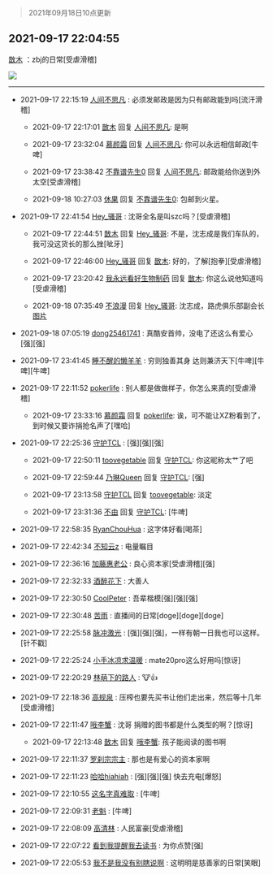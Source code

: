 > 2021年09月18日10点更新
<link rel="stylesheet" href="https://cdn.jsdelivr.net/gh/taotie6/sampleJSON@main/css/photo_show.css">
<meta name="referrer" content="no-referrer" />


 ## 2021-09-17 22:04:55 

 [㪚木](https://www.coolapk.com/feed/30063374?shareKey=NjE2Y2MzOTYxZTUyNjE0NGFkNjQ~) ：zbj的日常[受虐滑稽] 

<div class="album">
<img class="img-item" src="http://image.coolapk.com/feed/2021/0917/22/1081091_b981d696_7494_4684@795x2685.png" />
</div>

 ------- 

- 2021-09-17 22:15:19 [人间不思凡](uid=2080265) : 必须发邮政是因为只有邮政能到吗[流汗滑稽] 

    - 2021-09-17 22:17:01 [㪚木](uid=1081091) 回复 [人间不思凡](uid=2080265): 是啊 

    - 2021-09-17 23:32:04 [慕颜霜](uid=3801065) 回复 [人间不思凡](uid=2080265): 你可以永远相信邮政[牛啤] 

    - 2021-09-17 23:38:42 [不靠谱先生0](uid=1097635) 回复 [人间不思凡](uid=2080265): 邮政能给你送到外太空[受虐滑稽] 

    - 2021-09-18 10:27:03 [休果](uid=2891034) 回复 [不靠谱先生0](uid=1097635): 包邮到火星。 

- 2021-09-17 22:41:54 [Hey_骚哥](uid=3677651) : 沈哥全名是叫szc吗？[受虐滑稽] 

    - 2021-09-17 22:44:51 [㪚木](uid=1081091) 回复 [Hey_骚哥](uid=3677651): 不是，沈志成是我们车队的，我可没这货长的那么挫[呲牙] 

    - 2021-09-17 22:46:00 [Hey_骚哥](uid=3677651) 回复 [㪚木](uid=1081091): 好的，了解[抱拳][受虐滑稽] 

    - 2021-09-17 23:20:42 [我永远看好生物制药](uid=3331493) 回复 [㪚木](uid=1081091): 你这么说他知道吗[受虐滑稽] 

    - 2021-09-18 07:35:49 [不浪漫](uid=1293716) 回复 [Hey_骚哥](uid=3677651): 沈志成，路虎俱乐部副会长 [图片](http://image.coolapk.com/feed/2021/0918/07/1293716_f79de83e_1746_9211@1080x2400.jpeg)

- 2021-09-18 07:05:19 [dong25461741](uid=1268657) : 真酷安首帅，没电了还这么有爱心[强][强] 

- 2021-09-17 23:41:45 [睡不醒的懒羊羊](uid=4242505) : 穷则独善其身 达则兼济天下[牛啤][牛啤][牛啤] 

- 2021-09-17 22:11:52 [pokerlife](uid=575409) : 别人都是做做样子，你怎么来真的[受虐滑稽] 

    - 2021-09-17 23:33:16 [慕颜霜](uid=3801065) 回复 [pokerlife](uid=575409): 诶，可不能让XZ粉看到了，到时候又要诈捐抢名声了[嘿哈] 

- 2021-09-17 22:25:36 [守护TCL](uid=13196701) : [强][强][强] 

    - 2021-09-17 22:50:11 [toovegetable](uid=2180995) 回复 [守护TCL](uid=13196701): 你这昵称太艹了吧 

    - 2021-09-17 22:59:44 [乃琳Queen](uid=2370903) 回复 [守护TCL](uid=13196701): [强] 

    - 2021-09-17 23:13:58 [守护TCL](uid=13196701) 回复 [toovegetable](uid=2180995): 淡定 

    - 2021-09-17 23:31:36 [不由](uid=698505) 回复 [守护TCL](uid=13196701): [牛啤] 

- 2021-09-17 22:58:35 [RyanChouHua](uid=644156) : 这字体好看[喝茶] 

- 2021-09-17 22:42:34 [不知云z](uid=5657858) : 电量瞩目 

- 2021-09-17 22:36:16 [加藤惠老公](uid=1266680) : 良心资本家[受虐滑稽][强] 

- 2021-09-17 22:32:33 [酒醉花下](uid=444500) : 大善人 

- 2021-09-17 22:30:50 [CoolPeter](uid=1437066) : 吾辈楷模[强][强][强] 

- 2021-09-17 22:30:48 [苦雨](uid=1016914) : 直播间的日常[doge][doge][doge] 

- 2021-09-17 22:25:58 [脉冲激光](uid=1825566) : [强][强][强]，一样有朝一日我也可以这样。[针不戳] 

- 2021-09-17 22:25:24 [小手冰凉求温暖](uid=3282305) : mate20pro这么好用吗[惊讶] 

- 2021-09-17 22:20:29 [林萌下的路人](uid=900430) : 🐮👍 

- 2021-09-17 22:18:36 [高规泉](uid=1123484) : 压榨也要先买书让他们走出来，然后等十几年[受虐滑稽] 

- 2021-09-17 22:11:47 [哦李蟹](uid=3913182) : 沈哥  捐赠的图书都是什么类型的啊？[惊讶] 

    - 2021-09-17 22:13:48 [㪚木](uid=1081091) 回复 [哦李蟹](uid=3913182): 孩子能阅读的图书啊 

- 2021-09-17 22:11:37 [罗刹宗宗主](uid=1080167) : 那也是有爱心的资本家啊 

- 2021-09-17 22:11:23 [哈哈hiahiah](uid=6129517) : [强][强][强]
快去充电[爆怒] 

- 2021-09-17 22:10:55 [这名字真难取](uid=1389848) : [牛啤] 

- 2021-09-17 22:09:31 [老魁](uid=1703096) : [牛啤] 

- 2021-09-17 22:08:09 [高清林](uid=8114305) : 人民富豪[受虐滑稽] 

- 2021-09-17 22:07:22 [看到我提醒我去读书](uid=2577914) : 为你点赞[强] 

- 2021-09-17 22:05:53 [我不是我没有别瞎说啊](uid=2231912) : 这明明是慈善家的日常[笑眼] 

